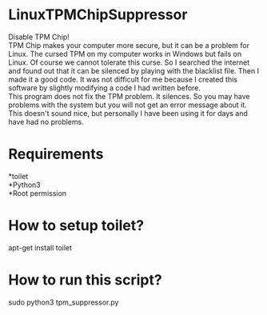# LinuxTPMChipSuppressor
Disable TPM Chip!<br/>
TPM Chip makes your computer more secure, but it can be a problem for Linux. The cursed TPM on my computer works in Windows but fails on Linux. Of course we cannot tolerate this curse. So I searched the internet and found out that it can be silenced by playing with the blacklist file. Then I made it a good code. It was not difficult for me because I created this software by slightly modifying a code I had written before.
<br/>
This program does not fix the TPM problem. It silences. So you may have problems with the system but you will not get an error message about it. This doesn't sound nice, but personally I have been using it for days and have had no problems.

# Requirements
 *toilet<br/>
 *Python3<br/>
 *Root permission<br/>
# How to setup toilet?
apt-get install toilet
# How to run this script?
sudo python3 tpm_suppressor.py
